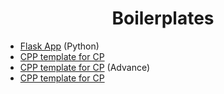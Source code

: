 <h1 align=center>Boilerplates</h1>

<p>

- [Flask App](flask.py) 
(Python)
- [CPP template for CP](cp_cpp_basic.cpp)
- [CPP template for CP](cp_cpp_advance.cpp) 
(Advance)
- [CPP template for CP](cp_cpp_new.cpp)


</p>
